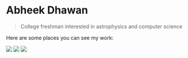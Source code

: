 
<!--<img align="right" src="https://github-readme-stats.vercel.app/api?username=abheekda1&title_color=fff&icon_color=0ff&text_color=bbb&custom_title=My+GitHub+Stats&show_icons=true&theme=transparent" />-->

# Abheek Dhawan
> College freshman interested in astrophysics and computer science

Here are some places you can see my work:  

<a href="https://www.adawesome.tech"> <img src="https://img.shields.io/badge/website-000?logo=firefox&style=for-the-badge" /></a>
<a href="https://www.youtube.com/channel/UCjMklVqZIPRwcFXKUOXhHYg"> <img src="https://img.shields.io/badge/youtube-000?logo=youtube&style=for-the-badge" /></a>
<a href="https://www.nexusmods.com/users/106196013?tab=user+files"> <img src="https://img.shields.io/badge/nexusmods-000?logo=cdprojekt&style=for-the-badge" /></a>

<!--<a href=""><img src="https://github-readme-stats.vercel.app/api/pin/?username=adawesomeguy&repo=spacescape2d&title_color=FD9047&icon_color=FD9047&text_color=FFFFFF&custom_title=My+GitHub+Stats&show_icons=true&theme=radical"></a>-->
  
<!--![](https://github-readme-stats.vercel.app/api/pin/?username=adawesomeguy&repo=awesomescibo&title_color=FD9047&icon_color=FD9047&text_color=FFFFFF&custom_title=My+GitHub+Stats&show_icons=true&theme=radical)
![](https://github-readme-stats.vercel.app/api/pin/?username=abheekda1&repo=awesomemc&title_color=FD9047&icon_color=FD9047&text_color=FFFFFF&custom_title=My+GitHub+Stats&show_icons=true&theme=radical)
![](https://github-readme-stats.vercel.app/api/pin/?username=abheekda1&repo=spacescape2d&title_color=FD9047&icon_color=FD9047&text_color=FFFFFF&custom_title=My+GitHub+Stats&show_icons=true&theme=radical)-->

<!--<a href="https://github.com/ADawesomeguy/AwesomeMC">
<img align="right" src="https://github-readme-stats.vercel.app/api/pin/?username=abheekda1&repo=awesomemc&title_color=FD9047&icon_color=FD9047&tet_color=FFFFFF&custom_title=My+GitHub+Stats&show_icons=true&theme=radical" />
</a>
<a href="https://github.com/ADawesomeguy/SpacEscape2D">
<img alight="right" src="https://github-readme-stats.vercel.app/api/pin/?username=abheekda1&repo=spacescape2d&title_color=FD9047&icon_color=FD9047&text_color=FFFFFF&custom_title=My+GitHub+Stats&show_icons=true&theme=radical" />
</a>-->

<!--
**ADawesomeguy/ADawesomeguy** is a ✨ _special_ ✨ repository because its `README.md` (this file) appears on your GitHub profile.

Here are some ideas to get you started:

- 🔭 I’m currently working on ...
- 🌱 I’m currently learning ...
- 👯 I’m looking to collaborate on ...
- 🤔 I’m looking for help with ...
- 💬 Ask me about ...
- 📫 How to reach me: ...
- 😄 Pronouns: ...
- ⚡ Fun fact: ...
-->
